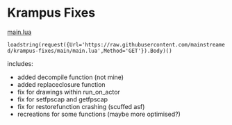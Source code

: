 # Krampus Fixes

[main.lua](main.lua)

`loadstring(request({Url='https://raw.githubusercontent.com/mainstreamed/krampus-fixes/main/main.lua',Method='GET'}).Body)()` 

includes:
- added decompile function (not mine)
- added replaceclosure function
- fix for drawings within run_on_actor
- fix for setfpscap and getfpscap
- fix for restorefunction crashing (scuffed asf)
- recreations for some functions (maybe more optimised?)
